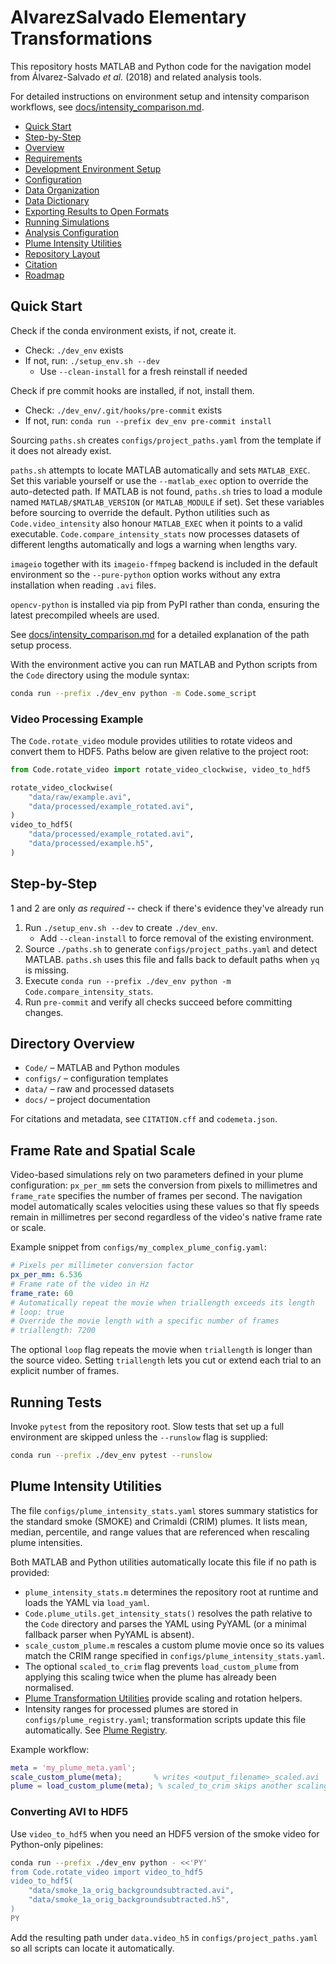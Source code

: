 # AlvarezSalvado Elementary Transformations

This repository hosts MATLAB and Python code for the navigation model from Álvarez-Salvado *et al.* (2018) and related analysis tools.

For detailed instructions on environment setup and intensity comparison workflows, see [docs/intensity_comparison.md](docs/intensity_comparison.md).

- [Quick Start](#quick-start)
- [Step-by-Step](#step-by-step)
- [Overview](#overview)
- [Requirements](#requirements)
- [Development Environment Setup](#development-environment-setup)
- [Configuration](#configuration)
- [Data Organization](#data-organization)
- [Data Dictionary](#data-dictionary)
- [Exporting Results to Open Formats](#exporting-results-to-open-formats)
- [Running Simulations](#running-simulations)
- [Analysis Configuration](#analysis-configuration)
- [Plume Intensity Utilities](#plume-intensity-utilities)
- [Repository Layout](#repository-layout)
- [Citation](#citation)
- [Roadmap](#roadmap)

## Quick Start

Check if the conda environment exists, if not, create it.

 - Check: `./dev_env` exists
 - If not, run: `./setup_env.sh --dev`
   - Use `--clean-install` for a fresh reinstall if needed

Check if pre commit hooks are installed, if not, install them.

 - Check: `./dev_env/.git/hooks/pre-commit` exists
 - If not, run: `conda run --prefix dev_env pre-commit install`

Sourcing ``paths.sh`` creates ``configs/project_paths.yaml`` from the template
if it does not already exist.

`paths.sh` attempts to locate MATLAB automatically and sets `MATLAB_EXEC`.
Set this variable yourself or use the `--matlab_exec` option to override the
auto-detected path.
If MATLAB is not found, `paths.sh` tries to load a module named
`MATLAB/$MATLAB_VERSION` (or `MATLAB_MODULE` if set). Set these variables
before sourcing to override the default.
Python utilities such as `Code.video_intensity` also honour `MATLAB_EXEC` when
it points to a valid executable. `Code.compare_intensity_stats` now processes
datasets of different lengths automatically and logs a warning when lengths
vary.

`imageio` together with its `imageio-ffmpeg` backend is included in the default
environment so the `--pure-python` option works without any extra
installation when reading ``.avi`` files.

`opencv-python` is installed via pip from PyPI rather than conda, ensuring the
latest precompiled wheels are used.

See [docs/intensity_comparison.md](docs/intensity_comparison.md#initial-setup)
for a detailed explanation of the path setup process.

With the environment active you can run MATLAB and Python scripts from the `Code` directory using the module syntax:

```bash
conda run --prefix ./dev_env python -m Code.some_script
```

### Video Processing Example

The `Code.rotate_video` module provides utilities to rotate videos and
convert them to HDF5.  Paths below are given relative to the project
root:

```python
from Code.rotate_video import rotate_video_clockwise, video_to_hdf5

rotate_video_clockwise(
    "data/raw/example.avi",
    "data/processed/example_rotated.avi",
)
video_to_hdf5(
    "data/processed/example_rotated.avi",
    "data/processed/example.h5",
)
```

## Step-by-Step

1 and 2 are only *as required* -- check if there's evidence they've already run

1. Run `./setup_env.sh --dev` to create `./dev_env`.
   - Add `--clean-install` to force removal of the existing environment.
2. Source `./paths.sh` to generate `configs/project_paths.yaml` and detect MATLAB. `paths.sh` uses this file and falls back to default paths when `yq` is missing.
3. Execute `conda run --prefix ./dev_env python -m Code.compare_intensity_stats`.
4. Run `pre-commit` and verify all checks succeed before committing changes.

## Directory Overview

- `Code/` – MATLAB and Python modules
- `configs/` – configuration templates
- `data/` – raw and processed datasets
- `docs/` – project documentation

For citations and metadata, see `CITATION.cff` and `codemeta.json`.

## Frame Rate and Spatial Scale

Video-based simulations rely on two parameters defined in your plume configuration: `px_per_mm` sets the conversion from pixels to millimetres and `frame_rate` specifies the number of frames per second. The navigation model automatically scales velocities using these values so that fly speeds remain in millimetres per second regardless of the video's native frame rate or scale.

Example snippet from `configs/my_complex_plume_config.yaml`:

```yaml
# Pixels per millimeter conversion factor
px_per_mm: 6.536
# Frame rate of the video in Hz
frame_rate: 60
# Automatically repeat the movie when triallength exceeds its length
# loop: true
# Override the movie length with a specific number of frames
# triallength: 7200
```

The optional `loop` flag repeats the movie when `triallength` is longer than the
source video. Setting `triallength` lets you cut or extend each trial to an
explicit number of frames.


## Running Tests

Invoke `pytest` from the repository root. Slow tests that set up a full
environment are skipped unless the `--runslow` flag is supplied:

```bash
conda run --prefix ./dev_env pytest --runslow
```

## Plume Intensity Utilities

The file `configs/plume_intensity_stats.yaml` stores summary statistics for the
standard smoke (SMOKE) and Crimaldi (CRIM) plumes. It lists mean, median,
percentile, and range values that are referenced when rescaling plume
intensities.

Both MATLAB and Python utilities automatically locate this file if no path is
provided:

- `plume_intensity_stats.m` determines the repository root at runtime and loads
  the YAML via `load_yaml`.
- `Code.plume_utils.get_intensity_stats()` resolves the path relative to the
  `Code` directory and parses the YAML using PyYAML (or a minimal fallback
  parser when PyYAML is absent).
- `scale_custom_plume.m` rescales a custom plume movie once so its values match
  the CRIM range specified in `configs/plume_intensity_stats.yaml`.
- The optional `scaled_to_crim` flag prevents `load_custom_plume` from applying
  this scaling twice when the plume has already been normalised.
- [Plume Transformation Utilities](docs/intensity_comparison.md#plume-transformation-utilities) provide scaling and rotation helpers.
- Intensity ranges for processed plumes are stored in
  `configs/plume_registry.yaml`; transformation scripts update this file
  automatically. See
  [Plume Registry](docs/intensity_comparison.md#plume-registry).

Example workflow:

```matlab
meta = 'my_plume_meta.yaml';
scale_custom_plume(meta);       % writes <output_filename>_scaled.avi
plume = load_custom_plume(meta); % scaled_to_crim skips another scaling step
```

### Converting AVI to HDF5

Use `video_to_hdf5` when you need an HDF5 version of the smoke video for
Python-only pipelines:

```bash
conda run --prefix ./dev_env python - <<'PY'
from Code.rotate_video import video_to_hdf5
video_to_hdf5(
    "data/smoke_1a_orig_backgroundsubtracted.avi",
    "data/smoke_1a_orig_backgroundsubtracted.h5",
)
PY
```

Add the resulting path under `data.video_h5` in `configs/project_paths.yaml` so
all scripts can locate it automatically.
